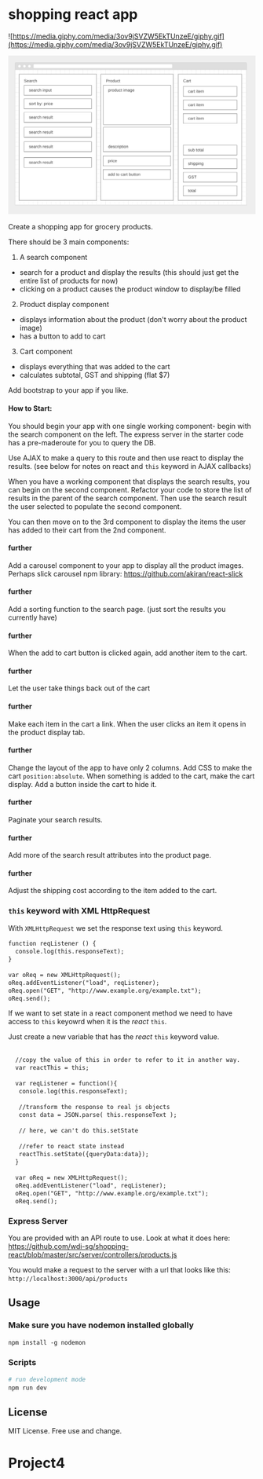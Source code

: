 # shopping react app
![https://media.giphy.com/media/3ov9jSVZW5EkTUnzeE/giphy.gif](https://media.giphy.com/media/3ov9jSVZW5EkTUnzeE/giphy.gif)

![wiref.png](wiref.png)

Create a shopping app for grocery products.

There should be 3 main components:

1. A search component
  - search for a product and display the results (this should just get the entire list of products for now)
  - clicking on a product causes the product window to display/be filled
  
2. Product display component
  - displays information about the product (don't worry about the product image)
  - has a button to add to cart
  
3. Cart component
  - displays everything that was added to the cart
  - calculates subtotal, GST and shipping (flat $7)
  
Add bootstrap to your app if you like.

#### How to Start:
You should begin your app with one single working component- begin with the search component on the left. The express server in the starter code has a pre-maderoute for you to query the DB.

Use AJAX to make a query to this route and then use react to display the results. (see below for notes on react and `this` keyword in AJAX callbacks)

When you have a working component that displays the search results, you can begin on the second component. Refactor your code to store the list of results in the parent of the search component. Then use the search result the user selected to populate the second component.

You can then move on to the 3rd component to display the items the user has added to their cart from the 2nd component.

#### further
Add a carousel component to your app to display all the product images. Perhaps slick carousel npm library: https://github.com/akiran/react-slick
  
#### further
Add a sorting function to the search page. (just sort the results you currently have)

#### further
When the add to cart button is clicked again, add another item to the cart.

#### further
Let the user take things back out of the cart

#### further
Make each item in the cart a link. When the user clicks an item it opens in the product display tab.

#### further
Change the layout of the app to have only 2 columns. Add CSS to make the cart `position:absolute`. When something is added to the cart, make the cart display. Add a button inside the cart to hide it.

#### further
Paginate your search results.

#### further
Add more of the search result attributes into the product page.

#### further
Adjust the shipping cost according to the item added to the cart.

### `this` keyword with XML HttpRequest
With `XMLHttpRequest` we set the response text using `this` keyword.
```
function reqListener () {
  console.log(this.responseText);
}

var oReq = new XMLHttpRequest();
oReq.addEventListener("load", reqListener);
oReq.open("GET", "http://www.example.org/example.txt");
oReq.send();
```

If we want to set state in a react component method we need to have access to `this` keyowrd when it is the *react* `this`.

Just create a new variable that has the *react* `this` keyword value. 
```

  //copy the value of this in order to refer to it in another way.
  var reactThis = this;
  
  var reqListener = function(){
   console.log(this.responseText);
   
   //transform the response to real js objects
   const data = JSON.parse( this.responseText );
   
   // here, we can't do this.setState
   
   //refer to react state instead
   reactThis.setState({queryData:data});
  }

  var oReq = new XMLHttpRequest();
  oReq.addEventListener("load", reqListener);
  oReq.open("GET", "http://www.example.org/example.txt");
  oReq.send();

```

### Express Server
You are provided with an API route to use. Look at what it does here: https://github.com/wdi-sg/shopping-react/blob/master/src/server/controllers/products.js

You would make a request to the server with a url that looks like this: `http://localhost:3000/api/products`

## Usage

### Make sure you have nodemon installed globally
```
npm install -g nodemon
```

### Scripts
```bash
# run development mode
npm run dev
```

## License
MIT License. Free use and change.


# Project4
